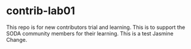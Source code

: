 # contrib-lab01
This repo is for new contributors trial and learning. This is to support the SODA community members for their learning.
This is a test Jasmine
Change.
##
